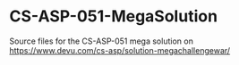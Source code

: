 # CS-ASP-051-MegaSolution
Source files for the CS-ASP-051 mega solution on https://www.devu.com/cs-asp/solution-megachallengewar/
